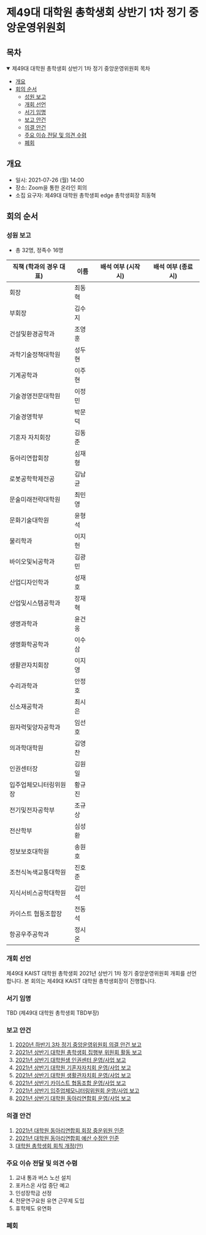 제49대 대학원 총학생회 상반기 1차 정기 중앙운영위원회
===

## 목차
<details open>
<summary>제49대 대학원 총학생회 상반기 1차 정기 중앙운영위원회 목차</summary>
  
- [개요](#개요) 
- [회의 순서](#회의-순서) 
	- [성원 보고](#성원-보고) 
	- [개회 선언](#개회-선언) 
	- [서기 임명](#서기-임명) 
	- [보고 안건](#보고-안건) 
	- [의결 안건](#의결-안건) 
	- [주요 이슈 전달 및 의견 수렴](#주요-이슈-전달-및-의견-수렴) 
	- [폐회](#폐회) 
</details>

## 개요
- 일시: 2021-07-26 (월) 14:00 
- 장소: Zoom을 통한 온라인 회의
- 소집 요구자: 제49대 대학원 총학생회 edge 총학생회장 최동혁

## 회의 순서
### 성원 보고
- 총 32명, 정족수 16명

| 직책 (학과의 경우 대표) | 이름 | 배석 여부 (시작 시) | 배석 여부 (종료 시) |
|---|---|---|---|
| 회장 | 최동혁 |  |  |
| 부회장 | 김수지 |  |  |
| 건설및환경공학과 | 조영훈 |  |  |
| 과학기술정책대학원 | 성두현 |  |  |
| 기계공학과 | 이주현 |  |  |
| 기술경영전문대학원 | 이정민 |  |  |
| 기술경영학부 | 박문덕 |  |  |
| 기혼자 자치회장 | 김동준 |  |  |
| 동아리연합회장 | 심재형 |  |  |
| 로봇공학학제전공 | 김남균 |  |  |
| 문술미래전략대학원 | 최민영 |  |  |
| 문화기술대학원 | 윤형석 |  |  |
| 물리학과 | 이지헌 |  |  |
| 바이오및뇌공학과 | 김광민 |  |  |
| 산업디자인학과 | 성재호 |  |  |
| 산업및시스템공학과 | 장재혁 |  |  |
| 생명과학과 | 윤건웅 |  |  |
| 생명화학공학과 | 이수삼 |  |  |
| 생활관자치회장 | 이지영 |  |  |
| 수리과학과 | 안정호 |  |  |
| 신소재공학과 | 최시은 |  |  |
| 원자력및양자공학과 | 임선호 |  |  |
| 의과학대학원 | 김영찬 |  |  |
| 인권센터장 | 김원일 |  |  |
| 입주업체모니터링위원장 | 황규진 |  |  |
| 전기및전자공학부 | 조규상 |  |  |
| 전산학부 | 심성환 |  |  |
| 정보보호대학원 | 송원호 |  |  |
| 조천식녹색교통대학원 | 진호준 |  |  |
| 지식서비스공학대학원 | 김민석 |  |  |
| 카이스트 협동조합장 | 전동석 |  |  |
| 항공우주공학과 | 정시온 |  |  |

### 개회 선언
제49대 KAIST 대학원 총학생회 2021년 상반기 1차 정기 중앙운영위원회 개회를 선언합니다. 본 회의는 제49대 KAIST 대학원 총학생회장이 진행합니다.

### 서기 임명
TBD (제49대 대학원 총학생회 TBD부장)

### 보고 안건
1. [2020년 하반기 3차 정기 중앙운영위원회 의결 안건 보고](보고안건/2020년-하반기-3차-정기-중앙운영위원회-의결-안건-보고.md) 
2. [2021년 상반기 대학원 총학생회 집행부 위원회 활동 보고](보고안건/2021년-상반기-대학원-총학생회-집행부-위원회-활동-보고.md) 
3. [2021년 상반기 대학원생 인권센터 운영/사업 보고](보고안건/2021년-상반기-대학원생-인권센터-운영사업-보고.md) 
4. [2021년 상반기 대학원 기혼자자치회 운영/사업 보고](보고안건/2021년-상반기-대학원-기혼자자치회-운영사업-보고.md) 
5. [2021년 상반기 대학원 생활관자치회 운영/사업 보고](보고안건/2021년-상반기-대학원-생활관자치회-운영사업-보고.md) 
6. [2021년 상반기 카이스트 협동조합 운영/사업 보고](보고안건/2021년-상반기-카이스트-협동조합-운영사업-보고.md) 
7. [2021년 상반기 입주업체모니터링위원회 운영/사업 보고](보고안건/2021년-상반기-입주업체모니터링위원회-운영사업-보고.md) 
8. [2021년 상반기 대학원 동아리연합회 운영/사업 보고](보고안건/2021년-상반기-대학원-동아리연합회-운영사업-보고.md) 

### 의결 안건
1. [2021년 대학원 동아리연합회 회장 중운위원 인준](의결안건/2021년-대학원-동아리연합회-회장-중운위원-인준.md)
2. [2021년 대학원 동아리연합회 예산 수정안 인준](의결안건/2021년-대학원-동아리연합회-예산-수정안-인준.md)
3. [대학원 총학생회 회칙 개정(안)](의결안건/대학원-총학생회-회칙-개정안.md)


### 주요 이슈 전달 및 의견 수렴
1. 교내 통과 버스 노선 설치 
2. 포카스온 사업 중단 예고 
3. 인성장학금 선정 
4. 전문연구요원 유연 근무제 도입 
5. 휴학제도 유연화 


### 폐회
